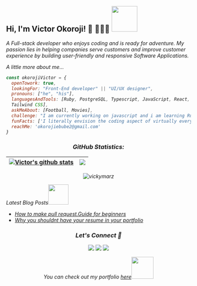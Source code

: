<h2> Hi, I'm Victor Okoroji! 👋 👩🏾‍💻 <img src="https://media.giphy.com/media/26Fxy3Iz1ari8oytO/giphy.gif" width="70"></h2>
<p><em>A Full-stack developer who enjoys coding and is ready for adventure. My passion lies in helping companies serve customers and improve customer experience by building user-friendly and responsive Software Applications.
  
A little more about me...

```javascript
const okorojiVictor = {
  openTowork: true,
  lookingFor: "Front-End developer" || "UI/UX designer",
  pronouns: ["he", "his"],
  languagesAndTools: [Ruby, PostgreSQL, Typescript, JavaScript, React, Redux, HTML/CSS, Semantic UI, Bootstrap,
  Tailwind CSS],
  askMeAbout: [Football, Movies],
  challenge: "I am currently working on javascript and i am learning Ruby on Rails",
  funFacts: ['I literally envision the coding aspect of virtually everything'],
  reachMe: 'okorojiebube2@gmail.com'
}
```

<h3 align="center">GitHub Statistics:</h3>

| <a href="https://github.com/vickymarz/github-readme-stats"><img align="center" src="https://github-readme-stats.vercel.app/api?username=vickymarz&show_icons=true&include_all_commits=true&theme=buefy&hide_border=true" alt="Victor's github stats" /></a> | <a href="https://github.com/vickymarz/github-readme-stats"><img align="center" src="https://github-readme-stats.vercel.app/api/top-langs/?username=vickymarz&layout=compact&theme=buefy&hide_border=true" /></a> |
| ----------------------------------------------------------------------------------------------------------------------------------------------------------------------------------------------------------------------------------------------------------- | ---------------------------------------------------------------------------------------------------------------------------------------------------------------------------------------------------------------- |

<p align="center"><img src="https://github-readme-streak-stats.herokuapp.com/?user=vickymarz&theme=radical" alt="vickymarz" /></p>
  
<p>Latest Blog Posts<img src="https://media.giphy.com/media/THICzXhqZItpoFX7aD/giphy.gif" width="55"></p>

- [How to make pull request.Guide for beginners](https://vickymarz.hashnode.dev/how-to-make-pull-request-guide-for-beginners)
- [Why you shouldnt have your resume in your portfolio](https://vickymarz.hashnode.dev/why-you-shouldnt-have-your-resume-in-your-portfolio)


<h3 align="center">Let's Connect 🤝</h3>
<div align="center">
<a target="_blank"
href="https://www.linkedin.com/in/okoroji-victor-ebube-8791741a0/"><img
src="https://img.shields.io/badge/-LinkedIn-0077b5?style=for-the-badge&logo=LinkedIn&logoColor=white"></img></a> <a target="_blank"
href="mailto:okorojiebube2@gmail.com"><img
src="https://img.shields.io/badge/-Gmail-D14836?style=for-the-badge&logo=Gmail&logoColor=white"></img></a> <a target="_blank"
href="https://twitter.com/Vicky_marz"><img
src="https://img.shields.io/badge/-Twitter-1DA1F2?style=for-the-badge&logo=Twitter&logoColor=white"></img></a>
<div/>

<p>You can check out my portfolio <a href="https://vickymarz.github.io/my-portfolio/">here</a><img src="https://media.giphy.com/media/cKPse5DZaptID3YAMK/giphy.gif" width="60"></p>
